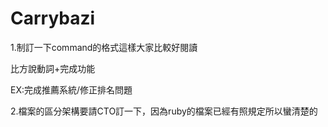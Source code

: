 Carrybazi
=========
1.制訂一下command的格式這樣大家比較好閱讀

比方說動詞+完成功能

EX:完成推薦系統/修正排名問題

2.檔案的區分架構要請CTO訂一下，因為ruby的檔案已經有照規定所以蠻清楚的



